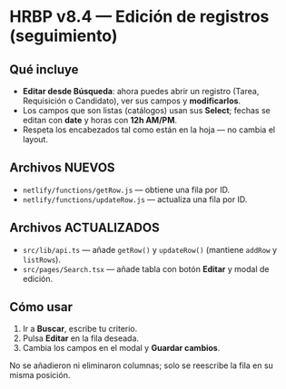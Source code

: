 # HRBP v8.4 — Edición de registros (seguimiento)

## Qué incluye
- **Editar desde Búsqueda**: ahora puedes abrir un registro (Tarea, Requisición o Candidato), ver sus campos y **modificarlos**.
- Los campos que son listas (catálogos) usan sus **Select**; fechas se editan con **date** y horas con **12h AM/PM**.
- Respeta los encabezados tal como están en la hoja — no cambia el layout.

## Archivos NUEVOS
- `netlify/functions/getRow.js` — obtiene una fila por ID.
- `netlify/functions/updateRow.js` — actualiza una fila por ID.

## Archivos ACTUALIZADOS
- `src/lib/api.ts` — añade `getRow()` y `updateRow()` (mantiene `addRow` y `listRows`).
- `src/pages/Search.tsx` — añade tabla con botón **Editar** y modal de edición.

## Cómo usar
1. Ir a **Buscar**, escribe tu criterio.
2. Pulsa **Editar** en la fila deseada.
3. Cambia los campos en el modal y **Guardar cambios**.

No se añadieron ni eliminaron columnas; solo se reescribe la fila en su misma posición.